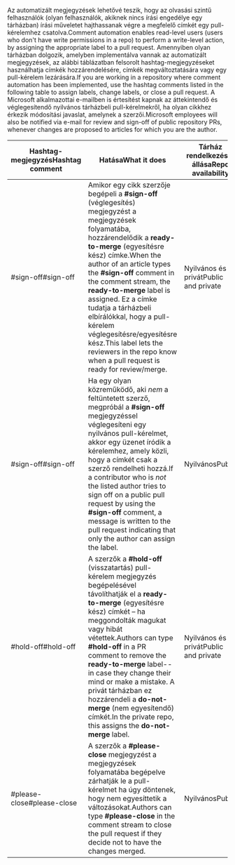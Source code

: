 <span data-ttu-id="679dc-101">Az automatizált megjegyzések lehetővé teszik, hogy az olvasási szintű felhasználók (olyan felhasználók, akiknek nincs írási engedélye egy tárházban) írási műveletet hajthassanak végre a megfelelő címkét egy pull-kérelemhez csatolva.</span><span class="sxs-lookup"><span data-stu-id="679dc-101">Comment automation enables read-level users (users who don't have write permissions in a repo) to perform a write-level action, by assigning the appropriate label to a pull request.</span></span> <span data-ttu-id="679dc-102">Amennyiben olyan tárházban dolgozik, amelyben implementálva vannak az automatizált megjegyzések, az alábbi táblázatban felsorolt hashtag-megjegyzéseket használhatja címkék hozzárendelésére, címkék megváltoztatására vagy egy pull-kérelem lezárására.</span><span class="sxs-lookup"><span data-stu-id="679dc-102">If you are working in a repository where comment automation has been implemented, use the hashtag comments listed in the following table to assign labels, change labels, or close a pull request.</span></span> <span data-ttu-id="679dc-103">A Microsoft alkalmazottai e-mailben is értesítést kapnak az áttekintendő és véglegesítendő nyilvános tárházbeli pull-kérelmekről, ha olyan cikkhez érkezik módosítási javaslat, amelynek a szerzői.</span><span class="sxs-lookup"><span data-stu-id="679dc-103">Microsoft employees will also be notified via e-mail for review and sign-off of public repository PRs, whenever changes are proposed to articles for which you are the author.</span></span>


| <span data-ttu-id="679dc-104">Hashtag-megjegyzés</span><span class="sxs-lookup"><span data-stu-id="679dc-104">Hashtag comment</span></span> | <span data-ttu-id="679dc-105">Hatása</span><span class="sxs-lookup"><span data-stu-id="679dc-105">What it does</span></span> | <span data-ttu-id="679dc-106">Tárház rendelkezésre állása</span><span class="sxs-lookup"><span data-stu-id="679dc-106">Repo availability</span></span> |
| --- | --- | --- |
| <span data-ttu-id="679dc-107">#sign-off</span><span class="sxs-lookup"><span data-stu-id="679dc-107">#sign-off</span></span> |<span data-ttu-id="679dc-108">Amikor egy cikk szerzője begépeli a **#sign-off** (véglegesítés) megjegyzést a megjegyzések folyamatába, hozzárendelődik a **ready-to-merge** (egyesítésre kész) címke.</span><span class="sxs-lookup"><span data-stu-id="679dc-108">When the author of an article types the **#sign-off** comment in the comment stream, the **ready-to-merge** label is assigned.</span></span> <span data-ttu-id="679dc-109">Ez a címke tudatja a tárházbeli elbírálókkal, hogy a pull-kérelem véglegesítésre/egyesítésre kész.</span><span class="sxs-lookup"><span data-stu-id="679dc-109">This label lets the reviewers in the repo know when a pull request is ready for review/merge.</span></span> |<span data-ttu-id="679dc-110">Nyilvános és privát</span><span class="sxs-lookup"><span data-stu-id="679dc-110">Public and private</span></span> |
| <span data-ttu-id="679dc-111">#sign-off</span><span class="sxs-lookup"><span data-stu-id="679dc-111">#sign-off</span></span> |<span data-ttu-id="679dc-112">Ha egy olyan közreműködő, aki *nem* a feltüntetett szerző, megpróbál a **#sign-off** megjegyzéssel véglegesíteni egy nyilvános pull-kérelmet, akkor egy üzenet íródik a kérelemhez, amely közli, hogy a címkét csak a szerző rendelheti hozzá.</span><span class="sxs-lookup"><span data-stu-id="679dc-112">If a contributor who is *not* the listed author tries to sign off on a public pull request by using the **#sign-off** comment, a message is written to the pull request indicating that only the author can assign the label.</span></span> |<span data-ttu-id="679dc-113">Nyilvános</span><span class="sxs-lookup"><span data-stu-id="679dc-113">Public</span></span> |
| <span data-ttu-id="679dc-114">#hold-off</span><span class="sxs-lookup"><span data-stu-id="679dc-114">#hold-off</span></span> |<span data-ttu-id="679dc-115">A szerzők a **#hold-off** (visszatartás) pull-kérelem megjegyzés begépelésével távolíthatják el a **ready-to-merge** (egyesítésre kész) címkét – ha meggondolták magukat vagy hibát vétettek.</span><span class="sxs-lookup"><span data-stu-id="679dc-115">Authors can type **#hold-off** in a PR comment to remove the **ready-to-merge** label--in case they change their mind or make a mistake.</span></span> <span data-ttu-id="679dc-116">A privát tárházban ez hozzárendeli a **do-not-merge** (nem egyesítendő) címkét.</span><span class="sxs-lookup"><span data-stu-id="679dc-116">In the private repo, this assigns the **do-not-merge** label.</span></span> |<span data-ttu-id="679dc-117">Nyilvános és privát</span><span class="sxs-lookup"><span data-stu-id="679dc-117">Public and private</span></span> |
| <span data-ttu-id="679dc-118">#please-close</span><span class="sxs-lookup"><span data-stu-id="679dc-118">#please-close</span></span> |<span data-ttu-id="679dc-119">A szerzők a **#please-close** megjegyzést a megjegyzések folyamatába begépelve zárhatják le a pull-kérelmet ha úgy döntenek, hogy nem egyesíttetik a változásokat.</span><span class="sxs-lookup"><span data-stu-id="679dc-119">Authors can type **#please-close** in the comment stream to close the pull request if they decide not to have the changes merged.</span></span> |<span data-ttu-id="679dc-120">Nyilvános</span><span class="sxs-lookup"><span data-stu-id="679dc-120">Public</span></span> |
